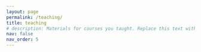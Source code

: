```yaml
---
layout: page
permalink: /teaching/
title: teaching
# description: Materials for courses you taught. Replace this text with your description.
nav: false
nav_order: 5
---
```


<!-- For now, this page is assumed to be a static description of your courses. You can convert it to a collection similar to `_projects/` so that you can have a dedicated page for each course.

Organize your courses by years, topics, or universities, however you like! -->
